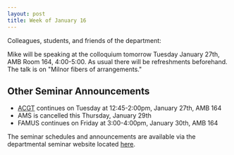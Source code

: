 ```yaml
---
layout: post
title: Week of January 16
---
```


Colleagues, students, and friends of the department:

Mike will be speaking at the colloquium tomorrow Tuesday January 27th, AMB Room 164, 4:00-5:00. As usual there will be refreshments beforehand.   The talk is on "Milnor fibers of arrangements."

## Other Seminar Announcements ##

- [ACGT](acgtSpring2015) continues on Tuesday at 12:45-2:00pm, January 27th, AMB 164
- AMS is cancelled this Thursday, January 29th
- FAMUS continues on Friday at 3:00-4:00pm, January 30th, AMB 164

The seminar schedules and announcements are available via the departmental seminar website located [here](http://naumathstat.github.io/seminars).

